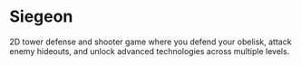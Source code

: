 # Siegeon
2D tower defense and shooter game where you defend your obelisk, attack enemy hideouts, and unlock advanced technologies across multiple levels.

